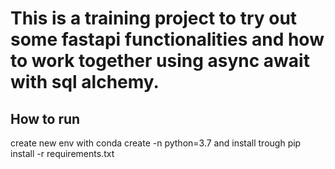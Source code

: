 # This is a training project to try out some fastapi functionalities and how to work together using async await with sql alchemy.

## How to run
create new env with conda create -n <name> python=3.7 and install trough pip install -r requirements.txt

